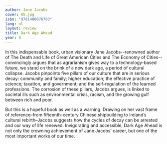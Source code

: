 ```yaml
---
author: Jane Jacobs
cover: 85.jpg
isbn: "9781400076703"
lang: nl
layout: review
title: Dark Age Ahead
year: 0
---
```


In this indispensable book, urban visionary Jane Jacobs--renowned author of The Death and Life of Great American Cities and The Economy of Cities--convincingly argues that as agrarianism gives way to a technology-based future, we stand on the brink of a new dark age, a period of cultural collapse. Jacobs pinpoints five pillars of our culture that are in serious decay: community and family; higher education; the effective practice of science; taxation, and government; and the self-regulation of the learned professions. The corrosion of these pillars, Jacobs argues, is linked to societal ills such as environmental crisis, racism, and the growing gulf between rich and poor.

But this is a hopeful book as well as a warning. Drawing on her vast frame of reference–from fifteenth-century Chinese shipbuilding to Ireland’s cultural rebirth–Jacobs suggests how the cycles of decay can be arrested and our way of life renewed. Invigorating and accessible, Dark Age Ahead is not only the crowning achievement of Jane Jacobs’ career, but one of the most important works of our time.
